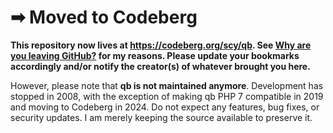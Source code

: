 # ➡ Moved to Codeberg

**This repository now lives at <https://codeberg.org/scy/qb>. See [Why are you leaving GitHub?](https://codeberg.org/scy/me/src/branch/main/FAQ.md#user-content-why-are-you-leaving-github) for my reasons. Please update your bookmarks accordingly and/or notify the creator(s) of whatever brought you here.**

However, please note that **qb is not maintained anymore**.
Development has stopped in 2008, with the exception of making qb PHP 7 compatible in 2019 and moving to Codeberg in 2024.
Do not expect any features, bug fixes, or security updates.
I am merely keeping the source available to preserve it.

